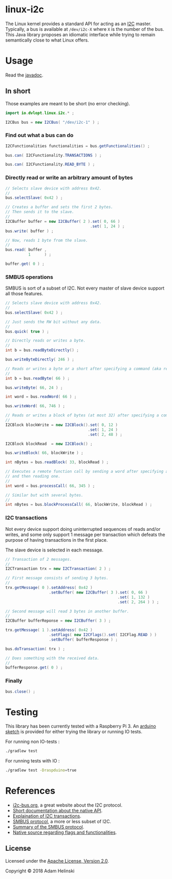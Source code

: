 # linux-i2c

The Linux kernel provides a standard API for acting as an
[I2C](https://en.wikipedia.org/wiki/I%C2%B2C) master. Typically, a bus is
available at `/dev/i2c-X` where `X` is the number of the bus. This Java library
proposes an idiomatic interface while trying to remain semantically close to
what Linux offers.

# Usage

Read the [javadoc](https://dvlopt.github.io/doc/java/linux-i2c/index.html).

## In short

Those examples are meant to be short (no error checking).

```java
import io.dvlopt.linux.i2c.* ;

I2CBus bus = new I2CBus( "/dev/i2c-1" ) ;
```

### Find out what a bus can do

```java
I2CFunctionalities functionalities = bus.getFunctionalities() ;

bus.can( I2CFunctionality.TRANSACTIONS ) ;

bus.can( I2CFunctionality.READ_BYTE ) ;
```

### Directly read or write an arbitrary amount of bytes

```java
// Selects slave device with address 0x42.
//
bus.selectSlave( 0x42 ) ;

// Creates a buffer and sets the first 2 bytes.
// Then sends it to the slave.
//
I2CBuffer buffer = new I2CBuffer( 2 ).set( 0, 66 )
                                     .set( 1, 24 ) ;
bus.write( buffer ) ;

// Now, reads 1 byte from the slave.
//
bus.read( buffer ,
          1      ) ;

buffer.get( 0 ) ;
```

### SMBUS operations

SMBUS is sort of a subset of I2C. Not every master of slave device support all
those features.

```java
// Selects slave device with address 0x42.
//
bus.selectSlave( 0x42 ) ;

// Just sends the RW bit without any data.
//
bus.quick( true ) ;

// Directly reads or writes a byte.
//
int b = bus.readByteDirectly() ;

bus.writeByteDirectly( 246 ) ;

// Reads or writes a byte or a short after specifying a command (aka register).
//
int b = bus.readByte( 66 ) ;

bus.writeByte( 66, 24 ) ;

int word = bus.readWord( 66 ) ;

bus.writeWord( 66, 746 ) ;

// Reads or writes a block of bytes (at most 32) after specifying a command.
//
I2CBlock blockWrite = new I2CBlock().set( 0, 12 )
                                    .set( 1, 24 )
                                    .set( 2, 48 ) ;

I2CBlock blockRead  = new I2CBlock() ;

bus.writeBlock( 66, blockWrite ) ;

int nBytes = bus.readBlock( 33, blockRead ) ;

// Executes a remote function call by sending a word after specifying a command
// and then reading one.
//
int word = bus.processCall( 66, 345 ) ;

// Similar but with several bytes.
//
int nBytes = bus.blockProcessCall( 66, blockWrite, blockRead ) ;
```

### I2C transactions

Not every device support doing uninterrupted sequences of reads and/or writes,
and some only support 1 message per transaction which defeats the purpose of
having transactions in the first place.

The slave device is selected in each message.

```java
// Transaction of 2 messages.
//
I2CTransaction trx = new I2CTransaction( 2 ) ;

// First message consists of sending 3 bytes.
//
trx.getMessage( 0 ).setAddress( 0x42 )
                   .setBuffer( new I2CBuffer( 3 ).set( 0, 66 )
                                                 .set( 1, 132 )
                                                 .set( 2, 264 ) ) ;

// Second message will read 3 bytes in another buffer.
//
I2CBuffer bufferReponse = new I2CBuffer( 3 ) ;

trx.getMessage( 1 ).setAddress( 0x42 )
                   .setFlags( new I2CFlags().set( I2CFlag.READ ) )
                   .setBuffer( bufferResponse ) ;

bus.doTransaction( trx ) ;

// Does something with the received data.
//
bufferResponse.get( 0 ) ; 
```

### Finally

```java
bus.close() ;
```

# Testing

This library has been currently tested with a Raspberry Pi 3. An [arduino
sketch](./arduino/io_tester.io) is provided for either trying the library or
running IO tests.

For running non IO-tests :

```bash
./gradlew test
```

For running tests with IO :
```bash
./gradlew test -Draspduino=true
```

# References

- [i2c-bus.org](https://www.i2c-bus.org/), a great website about the I2C protocol.
- [Short documentation about the native API](https://www.kernel.org/doc/Documentation/i2c/dev-interface).
- [Explaination of I2C
    transactions](http://www.st.com/content/ccc/resource/technical/document/application_note/78/ee/9e/cf/f4/94/46/ca/CD18149624.pdf/files/CD18149624.pdf/jcr:content/translations/en.CD18149624.pdf).
- [SMBUS
    protocol](http://www.smbus.org/specs/smbus20.pdf#%5B%7B%22num%22%3A208%2C%22gen%22%3A0%7D%2C%7B%22name%22%3A%22FitB%22%7D%5D),
    a more or less subset of I2C.
- [Summary of the SMBUS
    protocol](https://www.kernel.org/doc/Documentation/i2c/smbus-protocol).
- [Native source regarding flags and
    functionalities](https://code.woboq.org/linux/linux/include/uapi/linux/i2c.h.html).

## License

Licensed under the [Apache License, Version
2.0](http://www.apache.org/licenses/LICENSE-2.0).

Copyright © 2018 Adam Helinski
